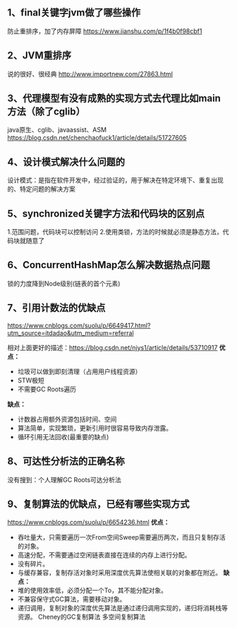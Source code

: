 ## 1、final关键字jvm做了哪些操作
防止重排序，加了内存屏障
https://www.jianshu.com/p/1f4b0f98cbf1

## 2、JVM重排序
说的很好、很经典 http://www.importnew.com/27863.html

## 3、代理模型有没有成熟的实现方式去代理比如main方法（除了cglib）
java原生、cglib、javaassist、ASM
https://blog.csdn.net/chenchaofuck1/article/details/51727605

## 4、设计模式解决什么问题的
设计模式：是指在软件开发中，经过验证的，用于解决在特定环境下、重复出现的、特定问题的解决方案

## 5、synchronized关键字方法和代码块的区别点
1.范围问题，代码块可以控制访问
2.使用类锁，方法的时候就必须是静态方法，代码块就随意了

## 6、ConcurrentHashMap怎么解决数据热点问题
锁的力度降到Node级别(链表的首个元素)

## 7、引用计数法的优缺点
https://www.cnblogs.com/suolu/p/6649417.html?utm_source=itdadao&utm_medium=referral

相对上面更好的描述：https://blog.csdn.net/njys1/article/details/53710917
**优点：**
* 垃圾可以做到即刻清理（占用用户线程资源）
* STW极短
* 不需要GC Roots遍历

**缺点：**
* 计数器占用额外资源包括时间、空间
* 算法简单，实现繁琐，更新引用时很容易导致内存泄露。
* 循环引用无法回收(最重要的缺点)

## 8、可达性分析法的正确名称
没有搜到：个人理解GC Roots可达分析法

## 9、复制算法的优缺点，已经有哪些实现方式
https://www.cnblogs.com/suolu/p/6654236.html
**优点：**
* 吞吐量大，只需要遍历一次From空间Sweep需要遍历两次，而且只复制存活的对象。
* 高速分配，不需要通过空闲链表直接在连续的内存上进行分配。
* 没有碎片。
* 与缓存兼容，复制存活对象时采用深度优先算法使相关联的对象都在附近。
**缺点：**
* 堆的使用效率低，必须分配一个To，其不能分配对象。
* 不兼容保守式GC算法，需要移动对象。
* 递归调用，复制对象的深度优先算法是通过递归调用实现的，递归将消耗栈等资源。
Cheney的GC复制算法
多空间复制算法



